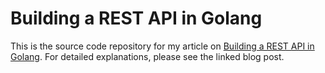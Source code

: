 # Building a REST API in Golang

This is the source code repository for my article on [Building a REST API in Golang](https://bastian-isensee.com/post/29-rest-api-go/). For detailed explanations, please see the linked blog post.


